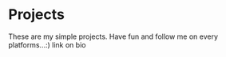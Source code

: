 # Projects
These are my simple projects. 
Have fun and follow me on every platforms...:) link on bio 
